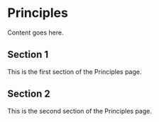 # Principles

Content goes here.

## Section 1

This is the first section of the Principles page.

## Section 2

This is the second section of the Principles page.

